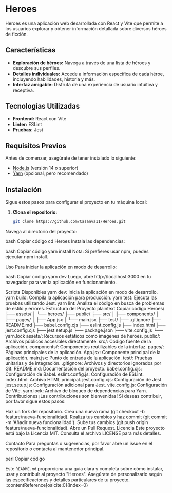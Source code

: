 # Heroes

Heroes es una aplicación web desarrollada con React y Vite que permite a los usuarios explorar y obtener información detallada sobre diversos héroes de ficción.

## Características

- **Exploración de héroes:** Navega a través de una lista de héroes y descubre sus perfiles.
- **Detalles individuales:** Accede a información específica de cada héroe, incluyendo habilidades, historia y más.
- **Interfaz amigable:** Disfruta de una experiencia de usuario intuitiva y receptiva.

## Tecnologías Utilizadas

- **Frontend:** React con Vite
- **Linter:** ESLint
- **Pruebas:** Jest

## Requisitos Previos

Antes de comenzar, asegúrate de tener instalado lo siguiente:

- [Node.js](https://nodejs.org/) (versión 14 o superior)
- [Yarn](https://yarnpkg.com/) (opcional, pero recomendado)

## Instalación

Sigue estos pasos para configurar el proyecto en tu máquina local:

1. **Clona el repositorio:**

   ```bash
   git clone https://github.com/Casanva11/Heroes.git
Navega al directorio del proyecto:

bash
Copiar código
cd Heroes
Instala las dependencias:

bash
Copiar código
yarn install
Nota: Si prefieres usar npm, puedes ejecutar npm install.

Uso
Para iniciar la aplicación en modo de desarrollo:

bash
Copiar código
yarn dev
Luego, abre http://localhost:3000 en tu navegador para ver la aplicación en funcionamiento.

Scripts Disponibles
yarn dev: Inicia la aplicación en modo de desarrollo.
yarn build: Compila la aplicación para producción.
yarn test: Ejecuta las pruebas utilizando Jest.
yarn lint: Analiza el código en busca de problemas de estilo y errores.
Estructura del Proyecto
plaintext
Copiar código
Heroes/
├── assets/
│   └── heroes/
├── public/
├── src/
│   ├── components/
│   ├── pages/
│   ├── App.jsx
│   └── main.jsx
├── test/
├── .gitignore
├── README.md
├── babel.config.cjs
├── eslint.config.js
├── index.html
├── jest.config.cjs
├── jest.setup.js
├── package.json
├── vite.config.js
└── yarn.lock
assets/: Recursos estáticos como imágenes de héroes.
public/: Archivos públicos accesibles directamente.
src/: Código fuente de la aplicación.
components/: Componentes reutilizables de la interfaz.
pages/: Páginas principales de la aplicación.
App.jsx: Componente principal de la aplicación.
main.jsx: Punto de entrada de la aplicación.
test/: Pruebas unitarias y de integración.
.gitignore: Archivos y directorios ignorados por Git.
README.md: Documentación del proyecto.
babel.config.cjs: Configuración de Babel.
eslint.config.js: Configuración de ESLint.
index.html: Archivo HTML principal.
jest.config.cjs: Configuración de Jest.
jest.setup.js: Configuración adicional para Jest.
vite.config.js: Configuración de Vite.
yarn.lock: Archivo de bloqueo de dependencias para Yarn.
Contribuciones
¡Las contribuciones son bienvenidas! Si deseas contribuir, por favor sigue estos pasos:

Haz un fork del repositorio.
Crea una nueva rama (git checkout -b feature/nueva-funcionalidad).
Realiza tus cambios y haz commit (git commit -m 'Añadir nueva funcionalidad').
Sube tus cambios (git push origin feature/nueva-funcionalidad).
Abre un Pull Request.
Licencia
Este proyecto está bajo la Licencia MIT. Consulta el archivo LICENSE para más detalles.

Contacto
Para preguntas o sugerencias, por favor abre un issue en el repositorio o contacta al mantenedor principal.

perl
Copiar código

Este `README.md` proporciona una guía clara y completa sobre cómo instalar, usar y contribuir al proyecto "Heroes". Asegúrate de personalizarlo según las especificaciones y detalles particulares de tu proyecto.
::contentReference[oaicite:0]{index=0}
 